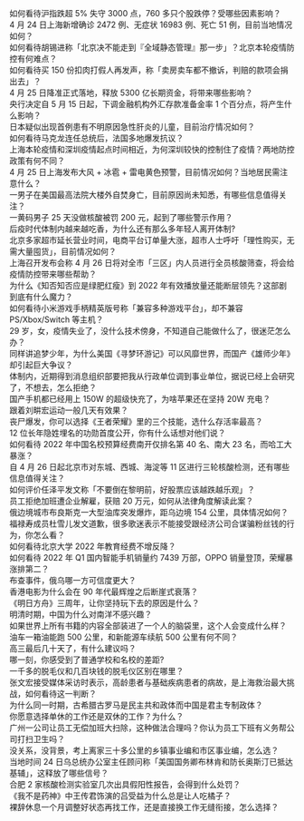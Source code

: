 如何看待沪指跌超 5% 失守 3000 点，760 多只个股跌停？受哪些因素影响？  
4 月 24 日上海新增确诊 2472 例、无症状 16983 例、死亡 51 例，目前当地情况如何？  
如何看待胡锡进称「北京决不能走到『全域静态管理』那一步」？北京本轮疫情防控有何难点？  
如何看待买 150 份扣肉打假人再发声，称「卖房卖车都不撤诉，判赔的款项会捐出去」？  
4 月 25 日降准正式落地，释放 5300 亿长期资金，将带来哪些影响？  
央行决定自 5 月 15 日起，下调金融机构外汇存款准备金率 1 个百分点，将产生什么影响？  
日本疑似出现首例患有不明原因急性肝炎的儿童，目前治疗情况如何？  
如何看待马克龙连任总统后，法国多地爆发抗议？  
上海本轮疫情和深圳疫情起点时间相近，为何深圳较快的控制住了疫情？两地防控政策有何不同？  
4 月 25 日上海发布大风 + 冰雹 + 雷电黄色预警，目前情况如何？当地居民需注意什么？  
一男子在美国最高法院大楼外自焚身亡，目前原因尚未知悉，有哪些信息值得关注？  
一黄码男子 25 天没做核酸被罚 200 元，起到了哪些警示作用？  
后疫时代体制内越来越吃香，为什么还有那么多年轻人离开体制?  
北京多家超市延长营业时间，电商平台订单量大涨，超市人士呼吁「理性购买，无需大量囤货」，目前情况如何？  
上海召开发布会称 4 月 26 日将对全市「三区」内人员进行全员核酸筛查，将会给疫情防控带来哪些帮助？  
为什么《知否知否应是绿肥红瘦》到 2022 年有效播放量还能断层领先？这部剧到底有什么魔力？  
如何看待小米游戏手柄精英版号称「兼容多种游戏平台」，却不兼容 PS/Xbox/Switch 等主机？  
29 岁，女，疫情失业了，没什么技术傍身，不知道自己能做什么了，很迷茫怎么办？  
同样讲追梦少年，为什么美国《寻梦环游记》可以风靡世界，而国产《雄师少年》却引起巨大争议？  
体制内，近期得到消息组织部要把我从行政单位调到事业单位，据说已经上会研究了，不想去，怎么拒绝？  
国产手机都已经用上 150W 的超级快充了，为啥苹果还在坚持 20W 充电？  
跟着刘畊宏运动一般几天有效果？  
丧尸爆发，你可以选择《王者荣耀》里的三个技能，选什么存活率最高？  
12 位长年隐姓埋名的功勋首度公开，你有什么话想对他们说？  
如何看待 2022 年中国名校预算经费南开仅排名第 40 名、南大 23 名，而哈工大暴涨？  
自 4 月 26 日起北京市对东城、西城、海淀等 11 区进行三轮核酸检测，还有哪些信息值得关注？  
如何评价任泽平发文称「不要倒在黎明前，好股票应该越跌越乐观」？  
员工拒绝加班遭企业解雇，获赔 20 万元，如何从法律角度解读此案？  
俄边境城市布良斯克一大型油库突发爆炸，距乌边境 154 公里，具体情况如何？  
福禄寿成员杜雪儿发文道歉，很多歌迷表示不能接受跟经济公司合谋骗粉丝钱的行为，你怎么看？  
如何看待北京大学 2022 年教育经费不增反降？  
如何看待 2022 年 Q1 国内智能手机销量约 7439 万部，OPPO 销量登顶，荣耀暴涨排第二？  
布查事件，俄乌哪一方可信度更大？  
香港电影为什么会在 90 年代最辉煌之后断崖式衰落？  
《明日方舟》三周年，让你坚持玩下去的原因是什么？  
明清时期，中国为什么对南洋不感兴趣？  
如果世界上所有书籍的内容全部装进了一个人的脑袋里，这个人会变成什么样？  
油车一箱油能跑 500 公里，和新能源车续航 500 公里有何不同？  
高三最后几十天了，有什么建议吗？  
哪一刻，你感受到了普通学校和名校的差距?  
一千多的脱毛仪和几百块钱的脱毛仪区别在哪里？  
张文宏接受媒体采访时表示，高龄患者与基础疾病患者的病故，是上海救治最大挑战，如何看待这一判断？  
为什么同一时期，古希腊古罗马是民主共和政体而中国是君主专制政体？  
你愿意选择单休的工作还是双休的工作？为什么？  
广州一公司让员工无偿加班大扫除，这种做法合理吗？你认为员工下班有义务帮公司打扫卫生吗？  
没关系，没背景，考上离家三十多公里的乡镇事业编和市区事业编，怎么选？  
当地时间 24 日乌总统办公室主任顾问称「美国国务卿布林肯和防长奥斯汀已抵达基辅」，这释放了哪些信号？  
合肥 2 家核酸检测实验室几次出具假阳性报告，会得到什么处罚？  
《我不是药神》中王传君饰演的吕受益为什么总是让人吃橘子？  
裸辞休息一个月调整好状态再找工作，还是直接换工作无缝衔接，怎么选择？  
